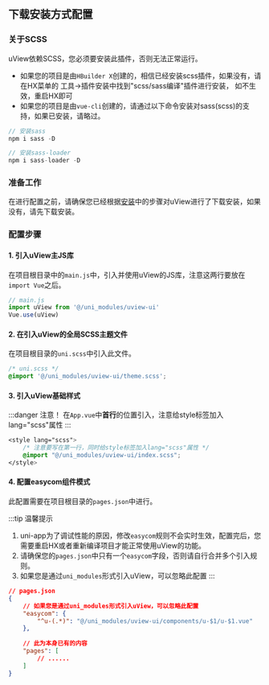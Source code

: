 ## 下载安装方式配置

### 关于SCSS

uView依赖SCSS，您必须要安装此插件，否则无法正常运行。

- 如果您的项目是由`HBuilder X`创建的，相信已经安装scss插件，如果没有，请在HX菜单的 工具->插件安装中找到"scss/sass编译"插件进行安装，
如不生效，重启HX即可
- 如果您的项目是由`vue-cli`创建的，请通过以下命令安装对sass(scss)的支持，如果已安装，请略过。

```js
// 安装sass
npm i sass -D

// 安装sass-loader
npm i sass-loader -D
```

### 准备工作

在进行配置之前，请确保您已经根据[安装](/components/install.html)中的步骤对uView进行了下载安装，如果没有，请先下载安装。


### 配置步骤

#### 1. 引入uView主JS库

在项目根目录中的`main.js`中，引入并使用uView的JS库，注意这两行要放在`import Vue`之后。

```js
// main.js
import uView from '@/uni_modules/uview-ui'
Vue.use(uView)
```


#### 2. 在引入uView的全局SCSS主题文件

在项目根目录的`uni.scss`中引入此文件。

```css
/* uni.scss */
@import '@/uni_modules/uview-ui/theme.scss';
```


#### 3. 引入uView基础样式

:::danger 注意！
在`App.vue`中**首行**的位置引入，注意给style标签加入lang="scss"属性
:::

```css
<style lang="scss">
	/* 注意要写在第一行，同时给style标签加入lang="scss"属性 */
	@import "@/uni_modules/uview-ui/index.scss";
</style>
```


#### 4. 配置easycom组件模式

此配置需要在项目根目录的`pages.json`中进行。

:::tip 温馨提示
1. uni-app为了调试性能的原因，修改`easycom`规则不会实时生效，配置完后，您需要重启HX或者重新编译项目才能正常使用uView的功能。
2. 请确保您的`pages.json`中只有一个`easycom`字段，否则请自行合并多个引入规则。
3. 如果您是通过`uni_modules`形式引入uView，可以忽略此配置
:::

```json
// pages.json
{
	// 如果您是通过uni_modules形式引入uView，可以忽略此配置
	"easycom": {
		"^u-(.*)": "@/uni_modules/uview-ui/components/u-$1/u-$1.vue"
	},
	
	// 此为本身已有的内容
	"pages": [
		// ......
	]
}
```